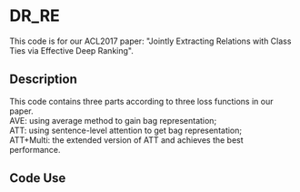 DR_RE
=====
This code is for our ACL2017 paper: "Jointly Extracting Relations with Class Ties via Effective Deep Ranking". <br>

Description
-------
This code contains three parts according to three loss functions in our paper.<br>
AVE: using average method to gain bag representation; <br>
ATT: using sentence-level attention to get bag representation; <br>
ATT+Multi: the extended version of ATT and achieves the best performance. <br>

Code Use
---------
